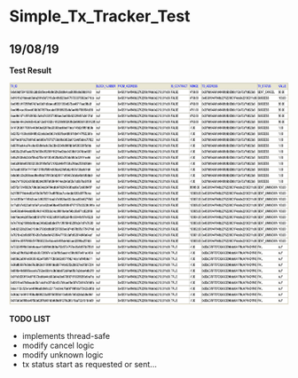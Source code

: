 # Simple_Tx_Tracker_Test

## 19/08/19

**Test Result**
<p align="center">
    	<img src="./img/test_result_h2.png" width="800" height="400"></img>
</p>

**TODO LIST**
- implements thread-safe
- modify cancel logic
- modify unknown logic
- tx status start as requested or sent...